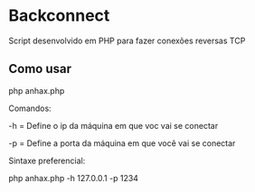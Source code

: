 # Backconnect
Script desenvolvido em PHP para fazer conexões reversas TCP

## Como usar
php anhax.php

Comandos:

-h    =    Define o ip da máquina em que voc vai se conectar

-p    =    Define a porta da máquina em que você vai se conectar


Sintaxe preferencial:

php anhax.php -h 127.0.0.1 -p 1234
